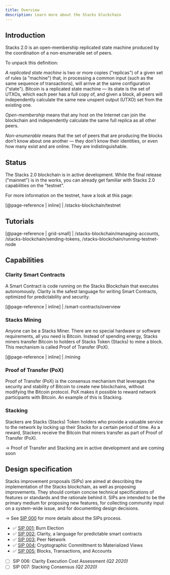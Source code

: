 ```yaml
---
title: Overview
description: Learn more about the Stacks blockchain
---
```


## Introduction

Stacks 2.0 is an open-membership replicated state machine produced by the coordination of a non-enumerable set of peers.

To unpack this definition:

_A replicated state machine_ is two or more copies ("replicas") of a given set of rules (a "machine") that, in processing
a common input (such as the same sequence of transactions), will arrive at the same configuration ("state"). Bitcoin
is a replicated state machine — its state is the set of UTXOs, which each peer has a full copy of, and given a block,
all peers will independently calculate the same new unspent output (UTXO) set from the existing one.

_Open-membership_ means that any host on the Internet can join the blockchain and independently calculate the same full
replica as all other peers.

_Non-enumerable_ means that the set of peers that are producing the blocks don’t know about one another — they don’t know
their identities, or even how many exist and are online. They are indistinguishable.

## Status

The Stacks 2.0 blockchain is in active development. While the final release ("mainnet") is in the works, you can already get familiar with Stacks 2.0 capabilities on the "testnet".

For more information on the testnet, have a look at this page:

[@page-reference | inline]
| /stacks-blockchain/testnet

## Tutorials

[@page-reference | grid-small]
| /stacks-blockchain/managing-accounts, /stacks-blockchain/sending-tokens, /stacks-blockchain/running-testnet-node

## Capabilities

### Clarity Smart Contracts

A Smart Contract is code running on the Stacks Blockchain that executes autonomously. Clarity is the safest language for writing Smart Contracts, optimized for predictability and security.

[@page-reference | inline]
| /smart-contracts/overview

### Stacks Mining

Anyone can be a Stacks Miner. There are no special hardware or software requirements, all you need is Bitcoin. Instead
of spending energy, Stacks miners transfer Bitcoin to holders of Stacks Token (Stacks) to mine a block. This mechanism is
called Proof of Transfer (PoX).

[@page-reference | inline]
| /mining

### Proof of Transfer (PoX)

Proof of Transfer (PoX) is the consensus mechanism that leverages the security and stability of Bitcoin to create new
blockchains, without modifying the Bitcoin protocol. PoX makes it possible to reward network participants with Bitcoin.
An example of this is Stacking.

### Stacking

Stackers are Stacks (Stacks) Token holders who provide a valuable service to the network by locking up their Stacks for a certain
period of time. As a reward, Stackers receive the Bitcoin that miners transfer as part of Proof of Transfer (PoX).

-> Proof of Transfer and Stacking are in active development and are coming soon

## Design specification

Stacks improvement proposals (SIPs) are aimed at describing the implementation of the Stacks blockchain, as well as
proposing improvements. They should contain concise technical specifications of features or standards and the rationale
behind it. SIPs are intended to be the primary medium for proposing new features, for collecting community input on a
system-wide issue, and for documenting design decisions.

-> See [SIP 000](https://github.com/blockstack/stacks-blockchain/blob/master/sip/sip-000-stacks-improvement-proposal-process.md) for more details about the SIPs process.

- ✅ [SIP 001:](https://github.com/blockstack/stacks-blockchain/blob/master/sip/sip-001-burn-election.md) Burn Election
- ✅ [SIP 002:](https://github.com/blockstack/stacks-blockchain/blob/master/sip/sip-002-smart-contract-language.md) Clarity, a language for predictable smart contracts
- ✅ [SIP 003:](https://github.com/blockstack/stacks-blockchain/blob/master/sip/sip-003-peer-network.md) Peer Network
- ✅ [SIP 004:](https://github.com/blockstack/stacks-blockchain/blob/master/sip/sip-004-materialized-view.md) Cryptographic Committment to Materialized Views
- ✅ [SIP 005:](https://github.com/blockstack/stacks-blockchain/blob/master/sip/sip-005-blocks-and-transactions.md) Blocks, Transactions, and Accounts
- [ ] SIP 006: Clarity Execution Cost Assessment _(Q2 2020)_
- [ ] SIP 007: Stacking Consensus _(Q2 2020)_
